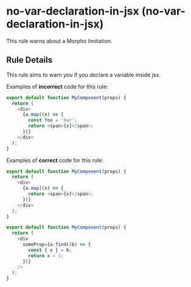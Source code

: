 # no-var-declaration-in-jsx (no-var-declaration-in-jsx)

This rule warns about a Morpho limitation.

## Rule Details

This rule aims to warn you if you declare a variable inside jsx.

Examples of **incorrect** code for this rule:

```js
export default function MyComponent(props) {
  return (
    <div>
      {a.map((x) => {
        const foo = 'bar';
        return <span>{x}</span>;
      })}
    </div>
  );
}
```

Examples of **correct** code for this rule:

```js
export default function MyComponent(props) {
  return (
    <div>
      {a.map((x) => {
        return <span>{x}</span>;
      })}
    </div>
  );
}

export default function MyComponent(props) {
  return (
    <div
      someProp={a.find((b) => {
        const { x } = b;
        return x < 1;
      })}
    />
  );
}
```
